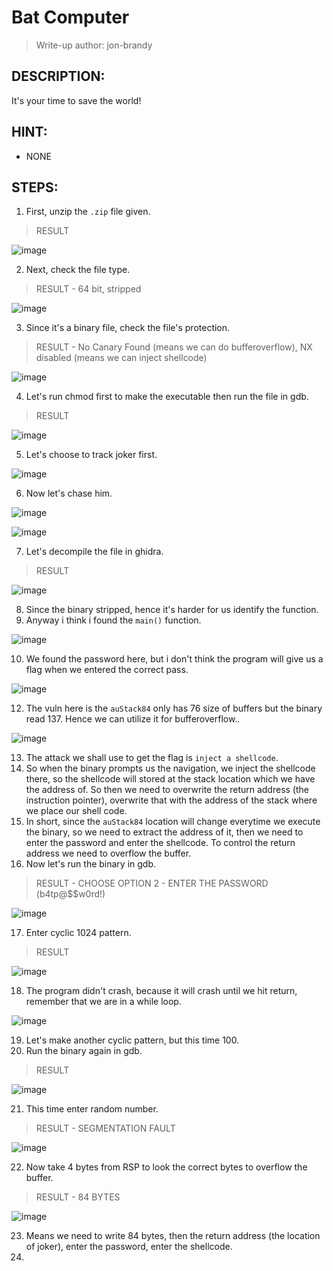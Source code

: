 # Bat Computer
> Write-up author: jon-brandy
## DESCRIPTION:
It's your time to save the world!
## HINT:
- NONE
## STEPS:
1. First, unzip the `.zip` file given.

> RESULT

![image](https://user-images.githubusercontent.com/70703371/209466124-165c91d7-782c-43fe-95f3-f1c4d5b5b6df.png)


2. Next, check the file type.

> RESULT - 64 bit, stripped

![image](https://user-images.githubusercontent.com/70703371/209466133-9ea11e4c-167c-4750-b406-ca376c95304b.png)


3. Since it's a binary file, check the file's protection.

> RESULT - No Canary Found (means we can do bufferoverflow), NX disabled (means we can inject shellcode)

![image](https://user-images.githubusercontent.com/70703371/209466161-d860d603-e2a9-48d0-a588-ee38d583ad16.png)


4. Let's run chmod first to make the executable then run the file in gdb.

> RESULT

![image](https://user-images.githubusercontent.com/70703371/209466201-78001337-1429-44e0-90c8-93364aff7f8d.png)


5. Let's choose to track joker first.

![image](https://user-images.githubusercontent.com/70703371/209466212-8febfab0-ab55-4c1d-a3fc-a1b845c263a5.png)


6. Now let's chase him.

![image](https://user-images.githubusercontent.com/70703371/209466227-ab9face8-c56f-4af1-a53a-739bdf206574.png)


![image](https://user-images.githubusercontent.com/70703371/209466238-3a283a09-0eee-4510-840a-cdb19c4de183.png)


7. Let's decompile the file in ghidra.

> RESULT

![image](https://user-images.githubusercontent.com/70703371/209466257-86061308-c0aa-4a0d-98dc-26d65b4c0a6e.png)


8. Since the binary stripped, hence it's harder for us identify the function.
9. Anyway i think i found the `main()` function.

![image](https://user-images.githubusercontent.com/70703371/209466274-44f2c43b-1e89-4460-94e5-48b2c77dbd77.png)


10. We found the password here, but i don't think the program will give us a flag when we entered the correct pass.

![image](https://user-images.githubusercontent.com/70703371/209466369-2685fcf5-5bef-462f-83b2-e3c13f0f3cae.png)


12. The vuln here is the `auStack84` only has 76 size of buffers but the binary read 137. Hence we can utilize it for bufferoverflow.. 

![image](https://user-images.githubusercontent.com/70703371/209514203-72e514f3-fc0b-449d-8c34-df461ffec906.png)


13. The attack we shall use to get the flag is `inject a shellcode`.
14. So when the binary prompts us the navigation, we inject the shellcode there, so the shellcode will stored at the stack location which we have the address of. So then we need to overwrite the return address (the instruction pointer), overwrite that with the address of the stack where we place our shell code.
15. In short, since the `auStack84` location will change everytime we execute the binary, so we need to extract the address of it, then we need to enter the password and enter the shellcode. To control the return address we need to overflow the buffer.
16.  Now let's run the binary in gdb.

> RESULT - CHOOSE OPTION 2 - ENTER THE PASSWORD (b4tp@$$w0rd!)

![image](https://user-images.githubusercontent.com/70703371/209515683-69da2386-8b87-4d88-acab-912037ea9c59.png)


17. Enter cyclic 1024 pattern.

> RESULT

![image](https://user-images.githubusercontent.com/70703371/209516091-384d2679-2871-4896-bcd3-25eb2d8caddc.png)


18. The program didn't crash, because it will crash until we hit return, remember that we are in a while loop.

![image](https://user-images.githubusercontent.com/70703371/209516369-f8855662-9a57-4a91-820e-c15e469632da.png)


19. Let's make another cyclic pattern, but this time 100.
20. Run the binary again in gdb.

> RESULT

![image](https://user-images.githubusercontent.com/70703371/209516507-c0ab0615-b327-4543-9c69-747707710a61.png)


21. This time enter random number.

> RESULT - SEGMENTATION FAULT

![image](https://user-images.githubusercontent.com/70703371/209516541-6cef29de-deba-466a-a618-b4af96d1fa09.png)


22. Now take 4 bytes from RSP to look the correct bytes to overflow the buffer.

> RESULT - 84 BYTES

![image](https://user-images.githubusercontent.com/70703371/209516745-eaee73ed-a9f0-41d8-a3bd-8575482d8c64.png)


23. Means we need to write 84 bytes, then the return address (the location of joker), enter the password, enter the shellcode.
24. 
